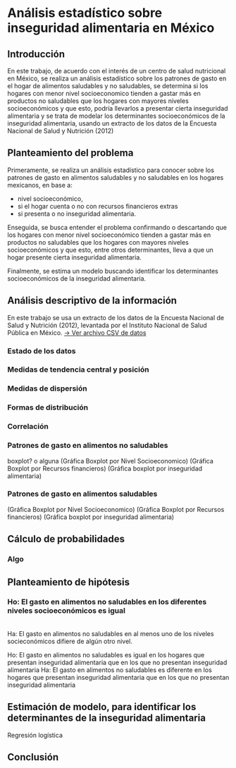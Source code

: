 # Análisis estadístico sobre inseguridad alimentaria en México
## Introducción
En este trabajo, de acuerdo con el interés de un centro de salud nutricional en México,
se realiza un análisis estadístico sobre los patrones de gasto en el hogar de alimentos saludables y no
saludables, se determina si los hogares con menor nivel socioeconomico tienden a gastar más 
en productos no saludables que los hogares con mayores niveles socioeconómicos y que esto,
podría llevarlos a presentar cierta inseguridad alimentaria y se trata de modelar 
los determinantes socioeconómicos de la inseguridad alimentaria, usando un extracto de 
los datos de la Encuesta Nacional de Salud y Nutrición (2012) 

## Planteamiento del problema
Primeramente, se realiza un análisis estadístico para conocer sobre los 
patrones de gasto en alimentos saludables y no saludables en los hogares mexicanos, en base a:
- nivel socioeconómico, 
- si el hogar cuenta o no con recursos financieros extras
- si presenta o no inseguridad alimentaria. 

Enseguida, se busca entender el problema confirmando o descartando que los hogares con 
menor nivel socioeconómico tienden a gastar más en productos no saludables que los hogares con 
mayores niveles socioeconómicos y que esto, entre otros determinantes, lleva a que un hogar presente 
cierta inseguridad alimentaria.

Finalmente, se estima un modelo buscando identificar los determinantes socioeconómicos 
de la inseguridad alimentaria.

## Análisis descriptivo de la información

En este trabajo se usa un extracto de los datos de la Encuesta Nacional de Salud y Nutrición (2012),
levantada por el Instituto Nacional de Salud Pública en México. 
[-> Ver archivo CSV de datos](https://github.com/adavals/bedu-datascience-f2/blob/main/s8/postwork/dat/inseguridad_alimentaria_bedu.csv)

### Estado de los datos

### Medidas de tendencia central y posición

### Medidas de dispersión

### Formas de distribución

### Correlación


### Patrones de gasto en alimentos no saludables
boxplot? o alguna
(Gráfica Boxplot por Nivel Socioeconomico)
(Gráfica Boxplot por Recursos financieros)
(Gráfica boxplot por inseguridad alimentaria)

### Patrones de gasto en alimentos saludables
(Gráfica Boxplot por Nivel Socioeconomico)
(Gráfica Boxplot por Recursos financieros)
(Gráfica boxplot por inseguridad alimentaria)

## Cálculo de probabilidades
### Algo

## Planteamiento de hipótesis
###  Ho: El gasto en alimentos no saludables en los diferentes niveles socioeconómicos es igual
</br>Ha: El gasto en alimentos no saludables en al menos uno de los niveles socieconómicos difiere de algún otro nivel.

Ho: El gasto en alimentos no saludables es igual en los hogares que presentan inseguridad alimentaria que en los que no presentan inseguridad alimentaria
Ha: El gasto en alimentos no saludables es diferente en los hogares que presentan inseguridad alimentaria que en los que no presentan inseguridad alimentaria

## Estimación de modelo, para identificar los determinantes de la inseguridad alimentaria
Regresión logística

## Conclusión


